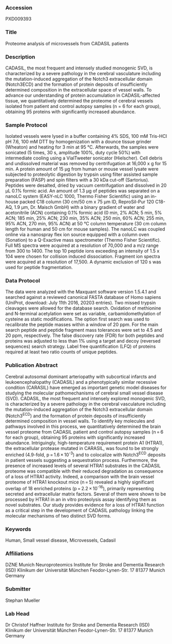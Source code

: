 ### Accession
PXD009393

### Title
Proteome analysis of microvessels from CADASIL patients

### Description
CADASIL, the most frequent and intensely studied monogenic SVD, is characterized by a severe pathology in the cerebral vasculature including the mutation-induced aggregation of the Notch3 extracellular domain (Notch3ECD) and the formation of protein deposits of insufficiently determined composition in the extracellular space of vessel walls. To advance our understanding of protein accumulation in CADASIL-affected tissue, we quantitatively determined the proteome of cerebral vessels isolated from patient and control autopsy samples (n = 6 for each group), obtaining 95 proteins with significantly increased abundance.

### Sample Protocol
Isolated vessels were lysed in a buffer containing 4% SDS, 100 mM Tris-HCl pH 7.6, 100 mM DTT by homogenization with a dounce tissue grinder (Wheaton) and heating for 3 min at 95 °C. Afterwards, the samples were sonicated (5 times, 30 s, amplitude 100%, duty cycle 50%) with intermediate cooling using a VialTweeter sonicator (Hielscher). Cell debris and undissolved material was removed by centrifugation at 16,000 x g for 15 min. A protein amount of 15 µg from human or mouse vessel lysate were subjected to proteolytic digestion by trypsin using filter assisted sample preparation (FASP) and spin filters with a 30 kDa cut-off (Sartorius). Peptides were desalted, dried by vacuum centrifugation and dissolved in 20 µL 0.1% formic acid. An amount of 1.3 µg of peptides was separated on a nanoLC system (EASY-nLC 1000, Thermo Fisher Scientific) using an in-house packed C18 column (30 cm/50 cm x 75 µm ID, ReproSil-Pur 120 C18-AQ, 1.9 µm, Dr. Maisch GmbH) with a binary gradient of water and acetonitrile (ACN) containing 0.1% formic acid (0 min, 2% ACN; 5 min, 5% ACN; 185 min, 25% ACN; 230 min, 35% ACN; 250 min, 60% ACN; 255 min, 95% ACN, 270 min, 95% ACN) at 50 °C column temperature (30 cm column length for human and 50 cm for mouse samples). The nanoLC was coupled online via a nanospray flex ion source equipped with a column oven (Sonation) to a Q-Exactive mass spectrometer (Thermo Fisher Scientific). Full MS spectra were acquired at a resolution of 70,000 and a m/z range from 300 to 1400. The top 10 peptide ions exceeding an intensity of 1.5 x 104 were chosen for collision induced dissociation. Fragment ion spectra were acquired at a resolution of 17,500. A dynamic exclusion of 120 s was used for peptide fragmentation.

### Data Protocol
The data were analyzed with the Maxquant software version 1.5.4.1 and searched against a reviewed canonical FASTA database of Homo sapiens (UniProt, download: July 11th 2016, 20203 entries). Two missed trypsin cleavages were allowed for the database search. Oxidation of methionine and N-terminal acetylation were set as variable, carbamidomethylation of cysteine as static modifications. The option first search was used to recalibrate the peptide masses within a window of 20 ppm. For the main search peptide and peptide fragment mass tolerances were set to 4.5 and 20 ppm, respectively. The false discovery rate (FDR) for both peptides and proteins was adjusted to less than 1% using a target and decoy (reversed sequences) search strategy. Label free quantification (LFQ) of proteins required at least two ratio counts of unique peptides.

### Publication Abstract
Cerebral autosomal dominant arteriopathy with subcortical infarcts and leukoencephalopathy (CADASIL) and a phenotypically similar recessive condition (CARASIL) have emerged as important genetic model diseases for studying the molecular pathomechanisms of cerebral small vessel disease (SVD). CADASIL, the most frequent and intensely explored monogenic SVD, is characterized by a severe pathology in the cerebral vasculature including the mutation-induced aggregation of the Notch3 extracellular domain (Notch3<sup>ECD</sup>) and the formation of protein deposits of insufficiently determined composition in vessel walls. To identify key molecules and pathways involved in this process, we quantitatively determined the brain vessel proteome from CADASIL patient and control autopsy samples (n&#x2009;=&#x2009;6 for each group), obtaining 95 proteins with significantly increased abundance. Intriguingly, high-temperature requirement protein A1 (HTRA1), the extracellular protease mutated in CARASIL, was found to be strongly enriched (4.9-fold, p&#x2009;=&#x2009;1.6&#x2009;&#xd7;&#x2009;10<sup>-3</sup>) and to colocalize with Notch3<sup>ECD</sup> deposits in patient vessels suggesting a sequestration process. Furthermore, the presence of increased levels of several HTRA1 substrates in the CADASIL proteome was compatible with their reduced degradation as consequence of a loss of HTRA1 activity. Indeed, a comparison with the brain vessel proteome of HTRA1 knockout mice (n&#x2009;=&#x2009;5) revealed a highly significant overlap of 18 enriched proteins (p&#x2009;=&#x2009;2.2&#x2009;&#xd7;&#x2009;10<sup>-16</sup>), primarily representing secreted and extracellular matrix factors. Several of them were shown to be processed by HTRA1 in an in&#xa0;vitro proteolysis assay identifying them as novel substrates. Our study provides evidence for a loss of HTRA1 function as a critical step in the development of CADASIL pathology linking the molecular mechanisms of two distinct SVD forms.

### Keywords
Human, Small vessel disease, Microvessels, Cadasil

### Affiliations
DZNE Munich Neuroproteomics
Institute for Stroke and Dementia Research (ISD) Klinikum der Universität München Feodor-Lynen-Str. 17 81377 Munich Germany

### Submitter
Stephan Mueller

### Lab Head
Dr Christof Haffner
Institute for Stroke and Dementia Research (ISD) Klinikum der Universität München Feodor-Lynen-Str. 17 81377 Munich Germany


